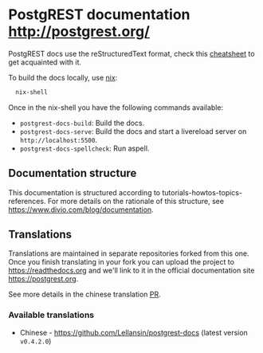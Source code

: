 # PostgREST documentation http://postgrest.org/

PostgREST docs use the reStructuredText format, check this [cheatsheet](https://github.com/ralsina/rst-cheatsheet/blob/master/rst-cheatsheet.rst) to get acquainted with it.

To build the docs locally, use [nix](https://nixos.org/nix/):

```bash
  nix-shell
```

Once in the nix-shell you have the following commands available:

- `postgrest-docs-build`: Build the docs.
- `postgrest-docs-serve`: Build the docs and start a livereload server on `http://localhost:5500`.
- `postgrest-docs-spellcheck`: Run aspell.

## Documentation structure

This documentation is structured according to tutorials-howtos-topics-references. For more details on the rationale of this structure, 
see https://www.divio.com/blog/documentation.

## Translations

Translations are maintained in separate repositories forked from this one. Once you finish translating in your fork you can upload the project
to https://readthedocs.org and we'll link to it in the official documentation site https://postgrest.org.

See more details in the chinese translation [PR](https://github.com/PostgREST/postgrest-docs/issues/66#issuecomment-297431688).

### Available translations

- Chinese - https://github.com/Lellansin/postgrest-docs (latest version `v0.4.2.0`)
